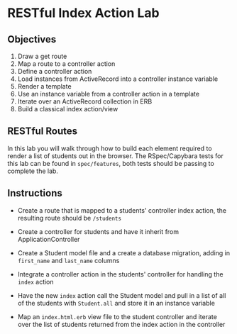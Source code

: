 # RESTful Index Action Lab

## Objectives

1. Draw a get route
2. Map a route to a controller action
3. Define a controller action
4. Load instances from ActiveRecord into a controller instance variable
5. Render a template
6. Use an instance variable from a controller action in a template
7. Iterate over an ActiveRecord collection in ERB
8. Build a classical index action/view

## RESTful Routes

In this lab you will walk through how to build each element required to render a list of students out in the browser. The RSpec/Capybara tests for this lab can be found in ```spec/features```, both tests should be passing to complete the lab.

## Instructions

* Create a route that is mapped to a students' controller index action, the resulting route should be ```/students```

* Create a controller for students and have it inherit from ApplicationController

* Create a Student model file and a create a database migration, adding in ```first_name``` and ```last_name``` columns

* Integrate a controller action in the students' controller for handling the ```index``` action

* Have the new ```index``` action call the Student model and pull in a list of all of the students with ```Student.all``` and store it in an instance variable

* Map an ```index.html.erb``` view file to the student controller and iterate over the list of students returned from the index action in the controller